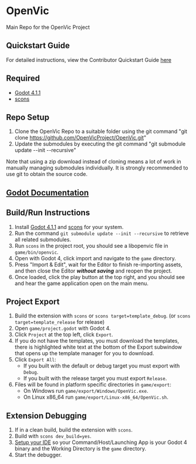 # OpenVic
Main Repo for the OpenVic Project

## Quickstart Guide
For detailed instructions, view the Contributor Quickstart Guide [here](docs/contribution-quickstart-guide.md)

## Required
* [Godot 4.1.1](https://github.com/godotengine/godot/releases/tag/4.1.1-stable)
* [scons](https://scons.org/)

## Repo Setup
1. Clone the OpenVic Repo to a suitable folder using the git command "git clone https://github.com/OpenVicProject/OpenVic.git"
2. Update the submodules by executing the git command "git submodule update --init --recursive"

Note that using a zip download instead of cloning means a lot of work in manually managing submodules individually. It is strongly recommended to use git to obtain the source code. 

## [Godot Documentation](https://docs.godotengine.org/en/latest/)

## Build/Run Instructions
1. Install [Godot 4.1.1](https://github.com/godotengine/godot/releases/tag/4.1.1-stable) and [scons](https://scons.org/) for your system.
2. Run the command `git submodule update --init --recursive` to retrieve all related submodules.
3. Run `scons` in the project root, you should see a libopenvic file in `game/bin/openvic`.
4. Open with Godot 4, click import and navigate to the `game` directory.
5. Press "Import & Edit", wait for the Editor to finish re-importing assets, and then close the Editor ***without saving*** and reopen the project.
6. Once loaded, click the play button at the top right, and you should see and hear the game application open on the main menu.

## Project Export
1. Build the extension with `scons` or `scons target=template_debug`. (or `scons target=template_release` for release)
2. Open `game/project.godot` with Godot 4.
3. Click `Project` at the top left, click `Export`.
4. If you do not have the templates, you must download the templates, there is highlighted white text at the bottom of the Export subwindow that opens up the template manager for you to download.
5. Click `Export All`:
    * If you built with the default or debug target you must export with `Debug`.
    * If you built with the release target you must export `Release`.
6. Files will be found in platform specific directories in `game/export`:
    * On Windows run `game/export/Windows/OpenVic.exe`.
    * On Linux x86_64 run `game/export/Linux-x86_64/OpenVic.sh`.

## Extension Debugging
1. If in a clean build, build the extension with `scons`.
2. Build with `scons dev_build=yes`.
3. [Setup your IDE](https://godotengine.org/qa/108346/how-can-i-debug-runtime-errors-of-native-library-in-godot) so your Command/Host/Launching App is your Godot 4 binary and the Working Directory is the `game` directory.
4. Start the debugger.
